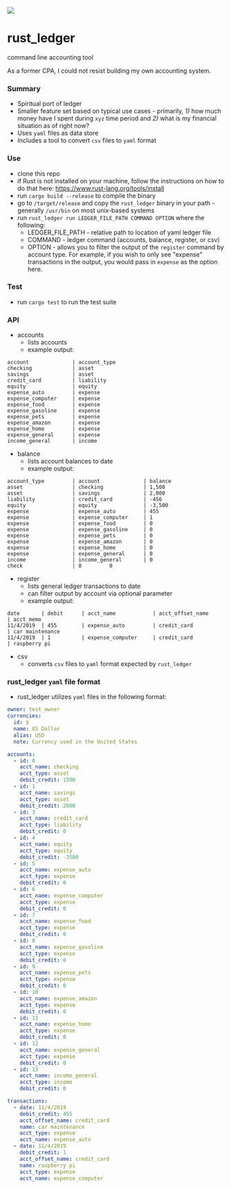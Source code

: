 ![](https://github.com/ebcrowder/rust-ledger/workflows/rust_ledger/badge.svg)

# rust_ledger

command line accounting tool

As a former CPA, I could not resist building my own accounting system.

### Summary

- Spiritual port of ledger
- Smaller feature set based on typical use cases - primarily, _1)_ how much money have I spent during `xyz` time period and _2)_ what is my financial situation as of right now?
- Uses `yaml` files as data store
- Includes a tool to convert `csv` files to `yaml` format

### Use

- clone this repo
- if Rust is not installed on your machine, follow the instructions on how to do that here: https://www.rust-lang.org/tools/install
- run `cargo build --release` to compile the binary
- go to `/target/release` and copy the `rust_ledger` binary in your path - generally `/usr/bin` on most unix-based systems
- run `rust_ledger run LEDGER_FILE_PATH COMMAND OPTION` where the following:
  - LEDGER_FILE_PATH - relative path to location of yaml ledger file
  - COMMAND - ledger command (accounts, balance, register, or csv)
  - OPTION - allows you to filter the output of the `register` command by account type. For example, if you wish to only see "expense" transactions in the output, you would pass in `expense` as the option here.

### Test

- run `cargo test` to run the test suite

### API

- accounts
  - lists accounts
  - example output:

```
account              | account_type
checking             | asset
savings              | asset
credit_card          | liability
equity               | equity
expense_auto         | expense
expense_computer     | expense
expense_food         | expense
expense_gasoline     | expense
expense_pets         | expense
expense_amazon       | expense
expense_home         | expense
expense_general      | expense
income_general       | income
```

- balance
  - lists account balances to date
  - example output:

```
account_type         | account              | balance
asset                | checking             | 1,500
asset                | savings              | 2,000
liability            | credit_card          | -456
equity               | equity               | -3,500
expense              | expense_auto         | 455
expense              | expense_computer     | 1
expense              | expense_food         | 0
expense              | expense_gasoline     | 0
expense              | expense_pets         | 0
expense              | expense_amazon       | 0
expense              | expense_home         | 0
expense              | expense_general      | 0
income               | income_general       | 0
check                | 0         0
```

- register
  - lists general ledger transactions to date
  - can filter output by account via optional parameter
  - example output:

```
date       | debit      | acct_name            | acct_offset_name     | acct_memo
11/4/2019  | 455        | expense_auto         | credit_card          | car maintenance
11/4/2019  | 1          | expense_computer     | credit_card          | raspberry pi
```

- csv
  - converts `csv` files to `yaml` format expected by `rust_ledger`

### rust_ledger `yaml` file format

- rust_ledger utilizes `yaml` files in the following format:

```yaml
owner: test_owner
currencies:
  id: $
  name: US Dollar
  alias: USD
  note: Currency used in the United States

accounts:
  - id: 0
    acct_name: checking
    acct_type: asset
    debit_credit: 1500
  - id: 1
    acct_name: savings
    acct_type: asset
    debit_credit: 2000
  - id: 3
    acct_name: credit_card
    acct_type: liability
    debit_credit: 0
  - id: 4
    acct_name: equity
    acct_type: equity
    debit_credit: -3500
  - id: 5
    acct_name: expense_auto
    acct_type: expense
    debit_credit: 0
  - id: 6
    acct_name: expense_computer
    acct_type: expense
    debit_credit: 0
  - id: 7
    acct_name: expense_food
    acct_type: expense
    debit_credit: 0
  - id: 8
    acct_name: expense_gasoline
    acct_type: expense
    debit_credit: 0
  - id: 9
    acct_name: expense_pets
    acct_type: expense
    debit_credit: 0
  - id: 10
    acct_name: expense_amazon
    acct_type: expense
    debit_credit: 0
  - id: 11
    acct_name: expense_home
    acct_type: expense
    debit_credit: 0
  - id: 12
    acct_name: expense_general
    acct_type: expense
    debit_credit: 0
  - id: 13
    acct_name: income_general
    acct_type: income
    debit_credit: 0

transactions:
  - date: 11/4/2019
    debit_credit: 455
    acct_offset_name: credit_card
    name: car maintenance
    acct_type: expense
    acct_name: expense_auto
  - date: 11/4/2019
    debit_credit: 1
    acct_offset_name: credit_card
    name: raspberry pi
    acct_type: expense
    acct_name: expense_computer
```
